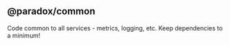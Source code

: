 ## @paradox/common

Code common to all services - metrics, logging, etc. Keep dependencies to a minimum!
